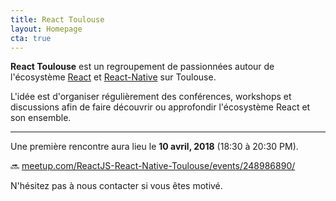```yaml
---
title: React Toulouse
layout: Homepage
cta: true
---
```


**React Toulouse** est un regroupement de passionnées autour de l'écosystème
[React](https://facebook.github.io/react) et [React-Native](https://facebook.github.io/react-native) sur Toulouse.

L'idée est d'organiser régulièrement des conférences, workshops et discussions
afin de faire découvrir ou approfondir l'écosystème React et son ensemble.

---

Une première rencontre aura lieu le **10 avril, 2018** (18:30 à 20:30 PM).

🔜 [meetup.com/ReactJS-React-Native-Toulouse/events/248986890/](https://www.meetup.com/ReactJS-React-Native-Toulouse/events/248986890/)

N'hésitez pas à nous contacter si vous êtes motivé.
